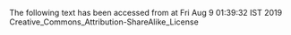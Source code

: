 The following text has been accessed from at Fri Aug 9 01:39:32 IST 2019
Creative_Commons_Attribution-ShareAlike_License
